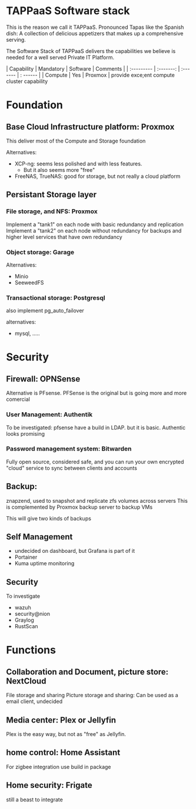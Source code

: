 # TAPPaaS Software stack

This is the reason we call it TAPPaaS. Pronounced Tapas like the Spanish dish: A collection of delicious appetizers that makes up a comprehensive serving.

The Software Stack of TAPPaaS delivers the capabilities we believe is needed for a well served Private IT Platform.

| Capability | Mandatory | Software | Comments |
| :--------- | :-------: | :------- | : ------ |
| Compute    | Yes  | Proxmox | provide exce;ent compute cluster capability


# Foundation

## Base Cloud Infrastructure platform: Proxmox

This  deliver most of the Compute and Storage foundation

Alternatives:

- XCP-ng: seems less polished and with less features. 
  - But it also seems more "free"
- FreeNAS, TrueNAS: good for storage, but not really a cloud platform

## Persistant Storage layer

### File storage, and NFS: Proxmox

Implement a "tank1" on each node with basic redundancy and replication
Implement a "tank2" on each node without redundancy for backups and higher level services that have own redundancy

### Object storage: Garage

Alternatives:
- Minio
- SeeweedFS

### Transactional storage: Postgresql

also implement pg_auto_failover

alternatives:
- mysql, .....

# Security

## Firewall: OPNSense

Alternative is PFsense. PFSense is the original but is going more and more comercial

### User Management: Authentik

To be investigated:
pfsense have a build in LDAP. but it is basic. Authentic looks promising

### Password management system: Bitwarden
Fully open source, considered safe, and you can run your own encrypted "cloud" service to sync between clients and accounts


## Backup: 

znapzend, used to snapshot and replicate zfs volumes across servers
This is complemented by Proxmox backup server to backup VMs

This will give two kinds of backups

## Self Management
- undecided on dashboard, but Grafana is part of it
- Portainer
- Kuma uptime monitoring

## Security

To investigate
- wazuh
- security@nion
- Graylog
- RustScan

# Functions

## Collaboration and Document, picture store: NextCloud

File storage and sharing
Picture storage and sharing: 
Can be used as a email client, undecided 

## Media center: Plex or Jellyfin

Plex is the easy way, but not as "free" as Jellyfin.

## home control: Home Assistant

For zigbee integration use build in package

## Home security: Frigate

still a beast to integrate

